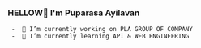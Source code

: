 ### HELLOW👋  I'm Puparasa Ayilavan
     
     -  🔭 I’m currently working on PLA GROUP OF COMPANY
     -  🌱 I’m currently learning API & WEB ENGINEERING
  
<!--
**ayilavan/ayilavan** is a ✨ _special_ ✨ repository because its `README.md` (this file) appears on your GitHub profile.

Here are some ideas to get you started:



- 👯 I’m looking to collaborate on ...
- 🤔 I’m looking for help with ...
- 💬 Ask me about ...
- 📫 How to reach me: ...
- 😄 Pronouns: ...
- ⚡ Fun fact: ...
-->
